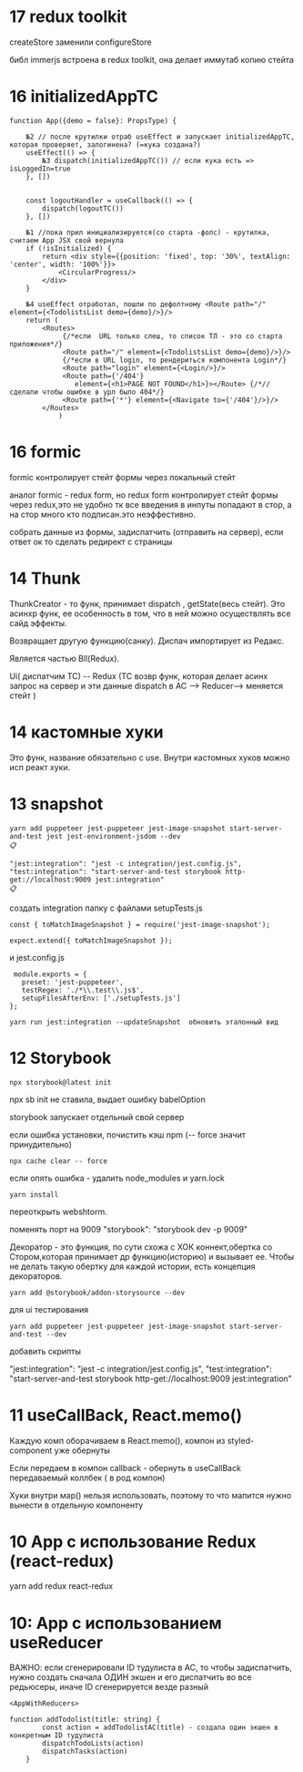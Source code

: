 # 17 redux toolkit

createStore заменили configureStore

библ immerjs встроена в redux toolkit, она делает иммутаб копию стейта

# 16 initializedAppTC

```
function App({demo = false}: PropsType) {

    №2 // после крутилки отраб useEffect и запускает initializedAppTC, которая проверяет, залогинена? (=кука создана?)
    useEffect(() => {
        №3 dispatch(initializedAppTC()) // если кука есть => isLoggedIn=true 
    }, [])


    const logoutHandler = useCallback(() => {
        dispatch(logoutTC())
    }, [])

    №1 //пока прил инициализируется(со старта -фолс) - крутилка, считаем Арр JSX свой вернула
    if (!isInitialized) {
        return <div style={{position: 'fixed', top: '30%', textAlign: 'center', width: '100%'}}>
            <CircularProgress/>
        </div>
    }

    №4 useEffect отработал, пошли по дефолтному <Route path="/" element={<TodolistsList demo={demo}/>}/>
    return (
        <Routes>
             {/*если  URL только слеш, то список ТЛ - это со старта приложения*/}
             <Route path="/" element={<TodolistsList demo={demo}/>}/>
             {/*если в URL login, то рендериться компонента Login*/}
             <Route path="login" element={<Login/>}/>
             <Route path={'/404'}
                element={<h1>PAGE NOT FOUND</h1>}></Route> {/*// сделали чтобы ошибке в урл было 404*/}
             <Route path={'*'} element={<Navigate to={'/404'}/>}/>
        </Routes>
            )
```

# 16 formic

formic контролирует стейт формы через локальный стейт

аналог formic - redux form, но redux form контролирует стейт формы через redux,это не удобно тк все введения в инпуты
попадают в стор, а на стор много кто подписан.это неэффестивно.

собрать данные из формы, задиспатчить (отправить на сервер), если ответ ок то сделать редирект с страницы

# 14 Thunk

ThunkCreator - то функ, принимает dispatch , getState(весь стейт). Это асинхр функ, ее особенность в том, что в ней
можно осуществлять все сайд эффекты.

Возвращает другую функцию(санку). Диспач импортирует из Редакс.

Является частью Bll(Redux).

Ui( диспатчим TC) -- Redux (TC возвр функ, которая делает асинх запрос на сервер и эти данные dispatch в AC -->
Reducer--> меняется cтейт )

# 14 кастомные хуки

Это функ, название обязательно с use. Внутри кастомных хуков можно исп реакт хуки.

# 13 snapshot

```
yarn add puppeteer jest-puppeteer jest-image-snapshot start-server-and-test jest jest-environment-jsdom --dev
📋
```

```
"jest:integration": "jest -c integration/jest.config.js",
"test:integration": "start-server-and-test storybook http-get://localhost:9009 jest:integration"
📋
```

создать integration папку с файлами setupTests.js

```
const { toMatchImageSnapshot } = require('jest-image-snapshot');

expect.extend({ toMatchImageSnapshot });
```

и jest.config.js

```
 module.exports = {
   preset: 'jest-puppeteer',
   testRegex: './*\\.test\\.js$',
   setupFilesAfterEnv: ['./setupTests.js']
};
```

```
yarn run jest:integration --updateSnapshot  обновить эталонный вид
```

# 12 Storybook

```
npx storybook@latest init
```

npx sb init не ставила, выдает ошибку babelOption

storybook запускает отдельный свой сервер

если ошибка установки, почистить кэш npm (-- force значит принудительно)

```
npx cache clear -- force
```

если опять ошибка - удалить node_modules и yarn.lock

```
yarn install
```

переоткрыть webshtorm.

поменять порт на 9009 "storybook": "storybook dev -p 9009"

Декоратор - это функция, по сути схожа с ХОК коннект,обертка со Стором,которая принимает др функцию(историю) и вызывает
ее.
Чтобы не делать такую обертку для каждой истории, есть концепция декораторов.

```
yarn add @storybook/addon-storysource --dev
```

для ui тестирования

```
yarn add puppeteer jest-puppeteer jest-image-snapshot start-server-and-test --dev
```

добавить скрипты

"jest:integration": "jest -c integration/jest.config.js",
"test:integration": "start-server-and-test storybook http-get://localhost:9009 jest:integration"

# 11 useCallBack, React.memo()

Каждую комп оборачиваем в React.memo(), компон из styled-component уже обернуты

Если передаем в компон callback - обернуть в useCallBack передаваемый коллбек ( в род компон)

Хуки внутри мар() нельзя использовать, поэтому то что мапится нужно вынести в отдельную компоненту

# 10 App с использование Redux (react-redux)

yarn add redux react-redux

# 10: App c использованием useReducer

ВАЖНО:
если сгенерировали ID тудулиста в AC, то чтобы задиспатчить, нужно создать сначала ОДИН экшен и его диспатчить во все
редьюсеры, иначе ID сгенерируется везде разный

```
<AppWithReducers>

function addTodolist(title: string) {
        const action = addTodolistAC(title) - создала один экшен в конкретным ID тудулиста
        dispatchTodoLists(action)
        dispatchTasks(action)
    }
```






